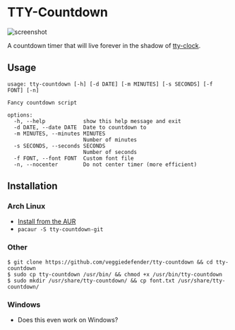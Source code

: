 # TTY-Countdown

![screenshot](http://i.imgur.com/lnRXPyZ.png)

A countdown timer that will live forever in the shadow of 
[tty-clock](https://github.com/xorg62/tty-clock).


## Usage

    usage: tty-countdown [-h] [-d DATE] [-m MINUTES] [-s SECONDS] [-f FONT] [-n]

    Fancy countdown script

    options:
      -h, --help            show this help message and exit
      -d DATE, --date DATE  Date to countdown to
      -m MINUTES, --minutes MINUTES
                            Number of minutes
      -s SECONDS, --seconds SECONDS
                            Number of seconds
      -f FONT, --font FONT  Custom font file
      -n, --nocenter        Do not center timer (more efficient)
    
## Installation
### Arch Linux
* [Install from the AUR](https://aur.archlinux.org/packages/tty-countdown-git)
* `pacaur -S tty-countdown-git`

### Other
    $ git clone https://github.com/veggiedefender/tty-countdown && cd tty-countdown
    $ sudo cp tty-countdown /usr/bin/ && chmod +x /usr/bin/tty-countdown
    $ sudo mkdir /usr/share/tty-countdown/ && cp font.txt /usr/share/tty-countdown/

### Windows
* Does this even work on Windows?
